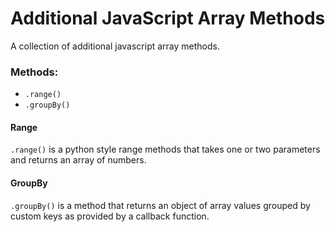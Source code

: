 # Additional JavaScript Array Methods
A collection of additional javascript array methods.

### Methods:
- `.range()`
- `.groupBy()`

#### Range
`.range()` is a python style range methods that takes one or two parameters and returns an array of numbers.

#### GroupBy
`.groupBy()` is a method that returns an object of array values grouped by custom keys as provided by a callback function.
